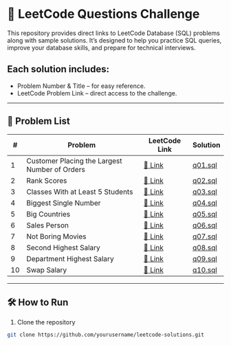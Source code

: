 # 🚀 LeetCode Questions Challenge

This repository provides direct links to LeetCode Database (SQL) problems along with sample solutions. 
It’s designed to help you practice SQL queries, improve your database skills, and prepare for technical interviews.

## Each solution includes:

- Problem Number & Title – for easy reference.
- LeetCode Problem Link – direct access to the challenge.
---

## 📜 Problem List

| #  | Problem | LeetCode Link                                            | Solution             |
|----|--|----------------------------------------------------------|----------------------|
| 1  | Customer Placing the Largest Number of Orders | [🔗 Link](https://leetcode.com/problems/customer-placing-the-largest-number-of-orders/) | [q01.sql](./q01.sql) |
| 2  | Rank Scores | [🔗 Link](https://leetcode.com/problems/rank-scores/) | [q02.sql](./q02.sql) |
| 3  | Classes With at Least 5 Students | [🔗 Link](https://leetcode.com/problems/classes-with-at-least-5-students/) | [q03.sql](./q03.sql) |
| 4  | Biggest Single Number | [🔗 Link](https://leetcode.com/problems/biggest-single-number/) | [q04.sql](./q04.sql) |
| 5  | Big Countries | [🔗 Link](https://leetcode.com/problems/big-countries/) | [q05.sql](./q05.sql) |
| 6  | Sales Person | [🔗 Link](https://leetcode.com/problems/sales-person/) | [q06.sql](./q06.sql) |
| 7  | Not Boring Movies | [🔗 Link](https://leetcode.com/problems/not-boring-movies/) | [q07.sql](./q07.sql) |
| 8  | Second Highest Salary | [🔗 Link](https://leetcode.com/problems/second-highest-salary/) | [q08.sql](./q08.sql) |
| 9  | Department Highest Salary | [🔗 Link](https://leetcode.com/problems/department-highest-salary/) | [q09.sql](./q09.sql) |
| 10 | Swap Salary | [🔗 Link](https://leetcode.com/problems/swap-salary/) | [q10.sql](./q10.sql) |


---

## 🛠 How to Run
1. Clone the repository
```bash
git clone https://github.com/yourusername/leetcode-solutions.git
